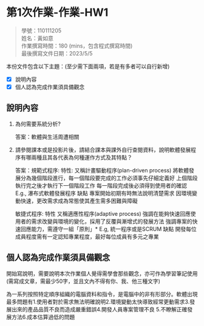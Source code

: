 # 第1次作業-作業-HW1
>
>學號：110111205
><br />
>姓名：黃如意
><br />
>作業撰寫時間：180 (mins，包含程式撰寫時間)
><br />
>最後撰寫文件日期：2023/5/5
>

本份文件包含以下主題：(至少需下面兩項，若是有多者可以自行新增)
- [x] 說明內容
- [x] 個人認為完成作業須具備觀念

## 說明內容

1. 為何需要系統分析?

    答案：軟體與生活周遭相關
2. 請參閱課本或是投影片後，請結合課本與課外自行查閱資料，說明軟體發展程序有哪兩種且其各代表為何種運作方式及其特點？

    答案：規範式程序:
    特性: 又稱計畫驅動程序(plan-driven process)
    將軟體發展分為幾個階段進行，每一個階段要完成的工作必須事先仔細定義好
    上個階段執行完之後才執行下一個階段工作
    每一階段完成後必須得到使用者的確認
    E.g., 瀑布式軟體發展程序
    缺點
    專案開始初期有時無法說明清楚需求
    因環境變動快速，更改需求成為常態使其產生需多困難與障礙

    敏捷式程序:
    特性
    又稱適應性程序(adaptive process)
    強調在能夠快速回應使用者的需求改變與環境的變化，採用了反覆與漸增式的發展方法
    強調專案的快速回應能力，需遵守一組「原則」*
    E.g, 統一程序或是SCRUM
    缺點
    開發每位成員程度需有一定認知專業程度，最好每位成員有多元之專業




## 個人認為完成作業須具備觀念

開始寫說明，需要說明本次作業個人覺得需學會那些觀念，亦可作為學習筆記使用 (需寫成文章，需最少50字，並且文內不得有你、我、他三種文字)

為一系列按照特定順序組織的電腦資料和指令，是電腦中的非有形部分。軟體出現最多問題有1.使用者對於需求無法明確說明2.環境變動太快導致經常更動需求3.發展出來的產品品質不良而造成嚴重錯誤4.開發人員專案管理不良
5.不瞭解正確發展方法6.成本估算過低的問題